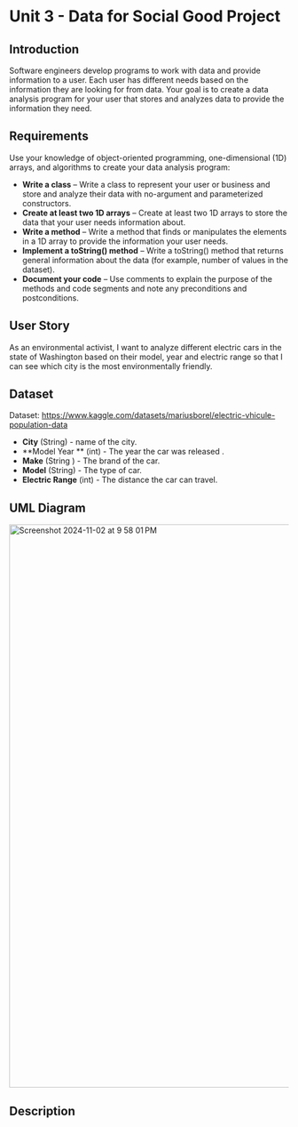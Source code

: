 # Unit 3 - Data for Social Good Project 

## Introduction 

Software engineers develop programs to work with data and provide information to a user. Each user has different needs based on the information they are looking for from data. Your goal is to create a data analysis program for your user that stores and analyzes data to provide the information they need. 

## Requirements 

Use your knowledge of object-oriented programming, one-dimensional (1D) arrays, and algorithms to create your data analysis program: 
- **Write a class** – Write a class to represent your user or business and store and analyze their data with no-argument and parameterized constructors. 
- **Create at least two 1D arrays** – Create at least two 1D arrays to store the data that your user needs information about. 
- **Write a method** – Write a method that finds or manipulates the elements in a 1D array to provide the information your user needs. 
- **Implement a toString() method** – Write a toString() method that returns general information about the data (for example, number of values in the dataset). 
- **Document your code** – Use comments to explain the purpose of the methods and code segments and note any preconditions and postconditions. 

## User Story 

As an environmental activist, I want to analyze different electric cars in the state of Washington based on their model, year and electric range so that I can see which city is the most environmentally friendly.

## Dataset 

Dataset: https://www.kaggle.com/datasets/mariusborel/electric-vhicule-population-data
- **City** (String) - name of the city. 
- **Model Year ** (int) - The year the car was released . 
- **Make** (String ) - The brand of the car. 
- **Model** (String) - The type of car. 
- **Electric Range** (int) - The distance the car can travel. 

## UML Diagram 

<img width="1013" alt="Screenshot 2024-11-02 at 9 58 01 PM" src="https://github.com/user-attachments/assets/0ed18d05-5c2a-4c8d-b426-40631b358531">


## Description 

